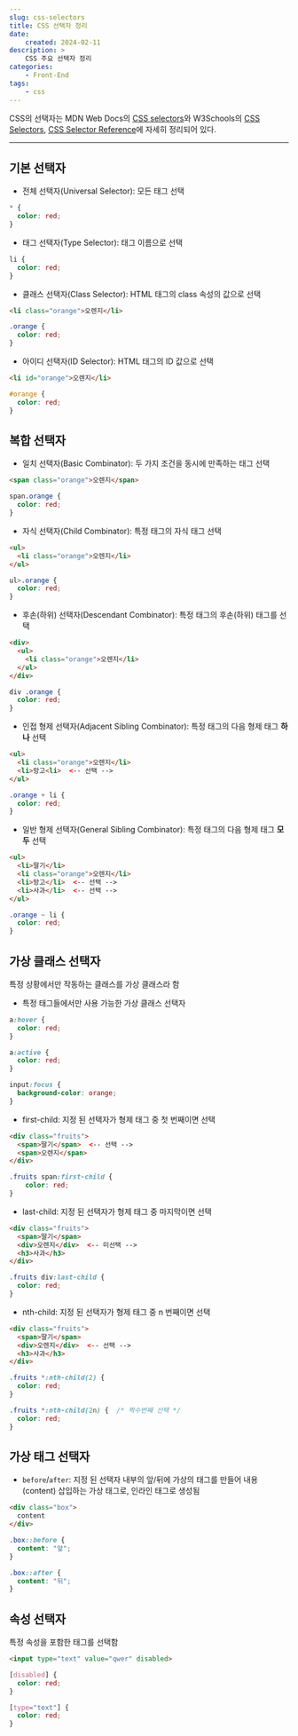 ```yaml
---
slug: css-selectors
title: CSS 선택자 정리
date:
    created: 2024-02-11
description: >
    CSS 주요 선택자 정리
categories:
    - Front-End
tags:
    - css
---
```


CSS의 선택자는 MDN Web Docs의 [CSS selectors](https://developer.mozilla.org/en-US/docs/Web/CSS/CSS_selectors)와 W3Schools의 [CSS Selectors](https://www.w3schools.com/css/css_selectors.asp), [CSS Selector Reference](https://www.w3schools.com/cssref/css_selectors.php)에 자세히 정리되어 있다.  

<!-- more -->

---

## 기본 선택자

- 전체 선택자(Universal Selector): 모든 태그 선택

```css
* {
  color: red;
}
```

- 태그 선택자(Type Selector): 태그 이름으로 선택

```css
li {
  color: red;
}
```

- 클래스 선택자(Class Selector): HTML 태그의 class 속성의 값으로 선택

```html
<li class="orange">오렌지</li>
```
```css
.orange {
  color: red;
}
```

- 아이디 선택자(ID Selector): HTML 태그의 ID 값으로 선택

```html
<li id="orange">오렌지</li>
```
```css
#orange {
  color: red;
}
```

## 복합 선택자

- 일치 선택자(Basic Combinator): 두 가지 조건을 동시에 만족하는 태그 선택

```html
<span class="orange">오렌지</span>
```
```css
span.orange {
  color: red;
}
```

- 자식 선택자(Child Combinator): 특정 태그의 자식 태그 선택

```html
<ul>
  <li class="orange">오렌지</li>
</ul>
```
```css
ul>.orange {
  color: red;
}
```

- 후손(하위) 선택자(Descendant Combinator): 특정 태그의 후손(하위) 태그를 선택

```html
<div>
  <ul>
    <li class="orange">오렌지</li>
  </ul>
</div>
```
```css
div .orange {
  color: red;
}
```

- 인접 형제 선택자(Adjacent Sibling Combinator): 특정 태그의 다음 형제 태그 **하나** 선택

```html
<ul>
  <li class="orange">오렌지</li>
  <li>망고<li>  <-- 선택 -->
</ul>
```
```css
.orange + li {
  color: red;
}
```

- 일반 형제 선택자(General Sibling Combinator): 특정 태그의 다음 형제 태그 **모두** 선택

```html
<ul>
  <li>딸기</li>
  <li class="orange">오렌지</li>
  <li>망고</li>  <-- 선택 -->
  <li>사과</li>  <-- 선택 -->
</ul>
```
```css
.orange ~ li {
  color: red;
}
```

## 가상 클래스 선택자

특정 상황에서만 작동하는 클래스를 가상 클래스라 함

- 특정 태그들에서만 사용 가능한 가상 클래스 선택자

```css
a:hover {
  color: red;
}
```
```css
a:active {
  color: red;
}
```
```css
input:focus {
  background-color: orange;
}
```

- first-child: 지정 된 선택자가 형제 태그 중 첫 번째이면 선택

```html
<div class="fruits">
  <span>딸기</span>  <-- 선택 -->
  <span>오렌지</span>
</div>
```
```css
.fruits span:first-child {
	color: red;
}
```

- last-child: 지정 된 선택자가 형제 태그 중 마지막이면 선택

```html
<div class="fruits">
  <span>딸기</span>
  <div>오렌지</div>  <-- 미선택 -->
  <h3>사과</h3>
</div>
```
```css
.fruits div:last-child {
  color: red;
}
```

- nth-child: 지정 된 선택자가 형제 태그 중 n 번째이면 선택

```html
<div class="fruits">
  <span>딸기</span>
  <div>오렌지</div>  <-- 선택 -->
  <h3>사과</h3>
</div>
```
```css
.fruits *:nth-child(2) {
  color: red;
}
```
```css
.fruits *:nth-child(2n) {  /* 짝수번째 선택 */
  color: red;
}
```

## 가상 태그 선택자

- `before`/`after`: 지정 된 선택자 내부의 앞/뒤에 가상의 태그를 만들어 내용(content) 삽입하는 가상 태그로, 인라인 태그로 생성됨

```html
<div class="box">
  content
</div>
```
```css
.box::before {
  content: "앞";
}
```
```css
.box::after {
  content: "뒤";
}
```

## 속성 선택자

특정 속성을 포함한 태그를 선택함

```html
<input type="text" value="qwer" disabled>
```
```css
[disabled] {
  color: red;
}
```
```css
[type="text"] {
  color: red;
}
```